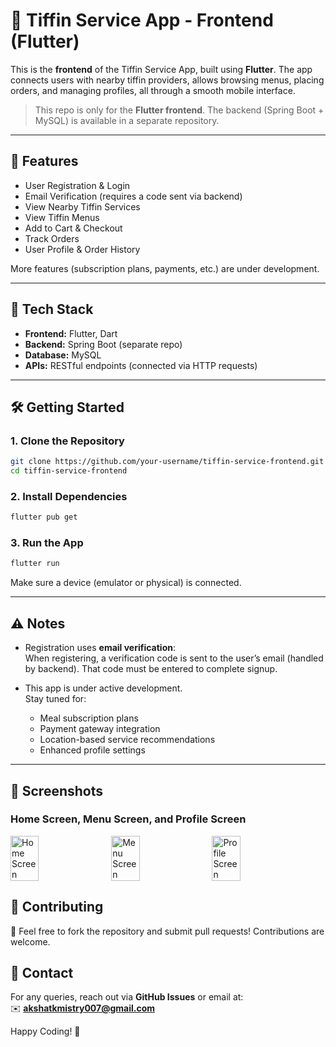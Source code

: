 # 🍱 Tiffin Service App - Frontend (Flutter)

This is the **frontend** of the Tiffin Service App, built using **Flutter**. The app connects users with nearby tiffin providers, allows browsing menus, placing orders, and managing profiles, all through a smooth mobile interface.

>  This repo is only for the **Flutter frontend**. The backend (Spring Boot + MySQL) is available in a separate repository.

---

## 📲 Features

-  User Registration & Login
-  Email Verification (requires a code sent via backend)
-  View Nearby Tiffin Services
-  View Tiffin Menus
-  Add to Cart & Checkout
-  Track Orders
-  User Profile & Order History

More features (subscription plans, payments, etc.) are under development.

---

## 🧰 Tech Stack

- **Frontend:** Flutter, Dart
- **Backend:** Spring Boot (separate repo)
- **Database:** MySQL
- **APIs:** RESTful endpoints (connected via HTTP requests)

---

## 🛠️ Getting Started

### 1. Clone the Repository

```bash
git clone https://github.com/your-username/tiffin-service-frontend.git
cd tiffin-service-frontend
```

### 2. Install Dependencies

```bash
flutter pub get
```

### 3. Run the App

```bash
flutter run
```

Make sure a device (emulator or physical) is connected.

---

## ⚠️ Notes

- Registration uses **email verification**:  
  When registering, a verification code is sent to the user’s email (handled by backend). That code must be entered to complete signup.

- This app is under active development.  
  Stay tuned for:
  - Meal subscription plans
  - Payment gateway integration
  - Location-based service recommendations
  - Enhanced profile settings

---

## 📸 Screenshots

### Home Screen, Menu Screen, and Profile Screen
<div style="display: flex; flex-wrap: wrap; gap: 10px;">
  <img src="https://github.com/akshatkmistry/tiffin_service_frontend/assets/screenshots/home.png" alt="Home Screen" style="width: 30%;">
  <img src="https://github.com/akshatkmistry/tiffin_service_frontend/assets/screenshots/home.png" alt="Menu Screen" style="width: 30%;">
  <img src="https://github.com/akshatkmistry/tiffin_service_frontend/assets/screenshots/home.png" alt="Profile Screen" style="width: 30%;">
</div>

## 🤝 Contributing
🚀 Feel free to fork the repository and submit pull requests! Contributions are welcome.  


## 📧 Contact
For any queries, reach out via **GitHub Issues** or email at:  
✉️ **akshatkmistry007@gmail.com**  

Happy Coding! 🎉

